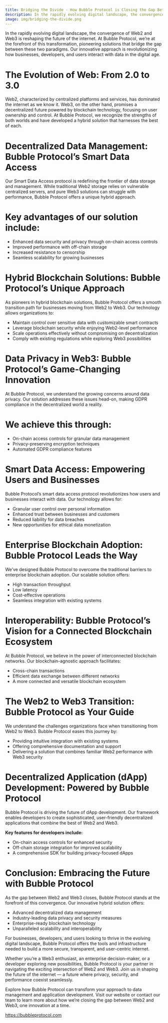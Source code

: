 ```yaml
---
title: Bridging the Divide - How Bubble Protocol is Closing the Gap Between Web2 and Web3
description: In the rapidly evolving digital landscape, the convergence of Web2 and Web3 is reshaping the future of the internet. At Bubble Protocol, we’re at the forefront of this transformation, pioneering solutions that bridge the gap between these two paradigms.
image: img/bridging-the-divide.png
---
```


In the rapidly evolving digital landscape, the convergence of Web2 and Web3 is reshaping the future of the internet. At Bubble Protocol, we’re at the forefront of this transformation, pioneering solutions that bridge the gap between these two paradigms. Our innovative approach is revolutionizing how businesses, developers, and users interact with data in the digital age.

# The Evolution of Web: From 2.0 to 3.0

Web2, characterized by centralized platforms and services, has dominated the internet as we know it. Web3, on the other hand, promises a decentralized future powered by blockchain technology, focusing on user ownership and control. At Bubble Protocol, we recognize the strengths of both worlds and have developed a hybrid solution that harnesses the best of each.

# Decentralized Data Management: Bubble Protocol’s Smart Data Access

Our Smart Data Access protocol is redefining the frontier of data storage and management. While traditional Web2 storage relies on vulnerable centralized servers, and pure Web3 solutions can struggle with performance, Bubble Protocol offers a unique hybrid approach.

# Key advantages of our solution include:

- Enhanced data security and privacy through on-chain access controls
- Improved performance with off-chain storage
- Increased resistance to censorship
- Seamless scalability for growing businesses

# Hybrid Blockchain Solutions: Bubble Protocol’s Unique Approach

As pioneers in hybrid blockchain solutions, Bubble Protocol offers a smooth transition path for businesses moving from Web2 to Web3. Our technology allows organizations to:

- Maintain control over sensitive data with customizable smart contracts
- Leverage blockchain security while enjoying Web2-level performance
- Scale operations effectively without compromising on decentralization
- Comply with existing regulations while exploring Web3 possibilities

# Data Privacy in Web3: Bubble Protocol’s Game-Changing Innovation

At Bubble Protocol, we understand the growing concerns around data privacy. Our solution addresses these issues head-on, making GDPR compliance in the decentralized world a reality.

# We achieve this through:

- On-chain access controls for granular data management
- Privacy-preserving encryption techniques
- Automated GDPR compliance features

# Smart Data Access: Empowering Users and Businesses

Bubble Protocol’s smart data access protocol revolutionizes how users and businesses interact with data. Our technology allows for:

- Granular user control over personal information
- Enhanced trust between businesses and customers
- Reduced liability for data breaches
- New opportunities for ethical data monetization

# Enterprise Blockchain Adoption: Bubble Protocol Leads the Way

We’ve designed Bubble Protocol to overcome the traditional barriers to enterprise blockchain adoption. Our scalable solution offers:

- High transaction throughput
- Low latency
- Cost-effective operations
- Seamless integration with existing systems

# Interoperability: Bubble Protocol’s Vision for a Connected Blockchain Ecosystem

At Bubble Protocol, we believe in the power of interconnected blockchain networks. Our blockchain-agnostic approach facilitates:

- Cross-chain transactions
- Efficient data exchange between different networks
- A more connected and versatile blockchain ecosystem

# The Web2 to Web3 Transition: Bubble Protocol as Your Guide

We understand the challenges organizations face when transitioning from Web2 to Web3. Bubble Protocol eases this journey by:

- Providing intuitive integration with existing systems
- Offering comprehensive documentation and support
- Delivering a solution that combines familiar Web2 performance with Web3 security

# Decentralized Application (dApp) Development: Powered by Bubble Protocol

Bubble Protocol is driving the future of dApp development. Our framework enables developers to create sophisticated, user-friendly decentralized applications that combine the best of Web2 and Web3.

**Key features for developers include:**

- On-chain access controls for enhanced security
- Off-chain storage integration for improved scalability
- A comprehensive SDK for building privacy-focused dApps

# Conclusion: Embracing the Future with Bubble Protocol

As the gap between Web2 and Web3 closes, Bubble Protocol stands at the forefront of this convergence. Our innovative hybrid solution offers:

- Advanced decentralized data management
- Industry-leading data privacy and security measures
- Enterprise-ready blockchain technology
- Unparalleled scalability and interoperability

For businesses, developers, and users looking to thrive in the evolving digital landscape, Bubble Protocol offers the tools and infrastructure needed to build a more secure, transparent, and user-centric internet.

Whether you’re a Web3 enthusiast, an enterprise decision-maker, or a developer exploring new possibilities, Bubble Protocol is your partner in navigating the exciting intersection of Web2 and Web3. Join us in shaping the future of the internet — a future where privacy, security, and performance coexist seamlessly.

Explore how Bubble Protocol can transform your approach to data management and application development. Visit our website or contact our team to learn more about how we’re closing the gap between Web2 and Web3, one innovation at a time.

https://bubbleprotocol.com